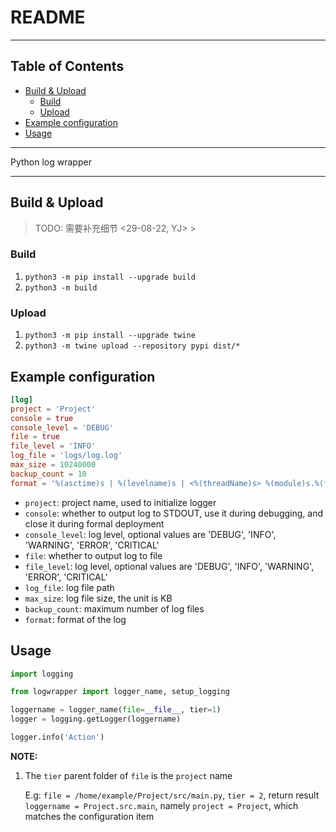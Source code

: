 # README

<!-- File: README.md -->
<!-- Auther: YJ -->
<!-- Email: yj1516268@outlook.com -->
<!-- Created Time: 2021-04-23 16:46:31 -->

---

## Table of Contents

<!-- vim-markdown-toc GFM -->

* [Build & Upload](#build--upload)
    * [Build](#build)
    * [Upload](#upload)
* [Example configuration](#example-configuration)
* [Usage](#usage)

<!-- vim-markdown-toc -->

---

Python log wrapper

---

## Build & Upload

> TODO: 需要补充细节 <29-08-22, YJ> >

### Build

1. `python3 -m pip install --upgrade build`
2. `python3 -m build`

### Upload

1. `python3 -m pip install --upgrade twine`
2. `python3 -m twine upload --repository pypi dist/*`

## Example configuration

```toml
[log]
project = 'Project'
console = true
console_level = 'DEBUG'
file = true
file_level = 'INFO'
log_file = 'logs/log.log'
max_size = 10240000
backup_count = 10
format = '%(asctime)s | %(levelname)s | <%(threadName)s> %(module)s.%(funcName)s [%(lineno)d]: %(message)s'
```

- `project`: project name, used to initialize logger
- `console`: whether to output log to STDOUT, use it during debugging, and close it during formal deployment
- `console_level`: log level, optional values are 'DEBUG', 'INFO', 'WARNING', 'ERROR', 'CRITICAL'
- `file`: whether to output log to file
- `file_level`: log level, optional values are 'DEBUG', 'INFO', 'WARNING', 'ERROR', 'CRITICAL'
- `log_file`: log file path
- `max_size`: log file size, the unit is KB
- `backup_count`: maximum number of log files
- `format`: format of the log

## Usage

```python
import logging

from logwrapper import logger_name, setup_logging

loggername = logger_name(file=__file__, tier=1)
logger = logging.getLogger(loggername)

logger.info('Action')
```

**NOTE:**

1. The `tier` parent folder of `file` is the `project` name

    E.g: `file = /home/example/Project/src/main.py`, `tier = 2`, return result `loggername = Project.src.main`, namely `project = Project`, which matches the configuration item
